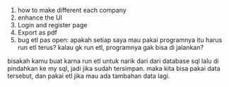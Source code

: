 1. how to make different each company
2. enhance the UI
3. Login and register page
4. Export as pdf 
5. bug etl pas open:
apakah setiap saya mau pakai programnya itu harus run etl terus? kalau gk run etl, programnya gak bisa di jalankan? 

bisakah kamu buat karna run etl untuk narik dari dari database sql lalu di pindahkan ke my sql, jadi jika sudah tersimpan. maka kita bisa pakai data tersebut, dan pakai etl jika mau ada tambahan data lagi.   